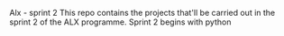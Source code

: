 Alx - sprint 2 This repo contains the projects that'll be carried out
in the sprint 2 of the ALX programme. Sprint 2 begins with python
